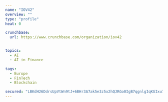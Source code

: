 ```yaml
---
name: "IOV42"
overview: ""
type: "profile"
heat: 0

crunchbase:
  url: https://www.crunchbase.com/organization/iov42


topics:
  - AI
  - AI in Finance

tags:
  - Europe
  - FinTech
  - Blockchain

secured: "LBKdH26DdrsUpVtWn9tJ+6BHr3A7ak5e3z5x2hQJRGo0IgB7qgnlgIqKGIxu7yM6MBjxxTkR+G1E/3B70NMYh/l3RSPL0Feb8QtmPdH79NoKOHLCI7pL8WxLgKbHH0GnGM+WW+K1BOdFsLkAVlZchGdjvhXIansLOCQ8OK3FaZqs1wbgE9b7j+3Gvca1Np2WKxHpeXtNHUSwecSPOclZ44nqH5GyBeG5JRhLvWXpedLkz2sTS31ff+Bz482uvnRvA0bz/k6gx/pFX0m/7O8TSQ==;iNlAaYqNKkGaNfloo6IMVw=="
---
```


